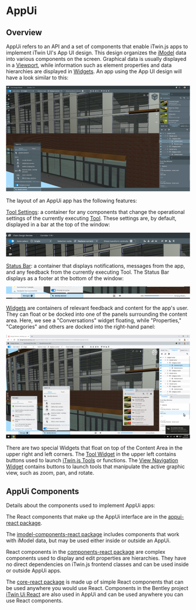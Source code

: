 # AppUi

## Overview

AppUi refers to an API and a set of components that enable iTwin.js apps to implement iTwin UI's App UI design. This design organizes the [iModel](../../iModels) data into various components on the screen. Graphical data is usually displayed in a [Viewport](../imodel&#8209;components/Viewport), while information such as element properties and data hierarchies are displayed in [Widgets](./appui&#8209;react/Widgets). An app using the App UI design will have a look similar to this:

![AppUi](./images/AppUiDarkTheme.png)

The layout of an AppUi app has the following features:

[Tool Settings](./appui&#8209;react/ToolSettings): a container for any components that change the operational settings of the currently executing [Tool](../../frontend/Tools). These settings are, by default, displayed in a bar at the top of the window:

![ToolSettings](./images/ToolSettings.png)

[Status Bar](./appui&#8209;react/StatusBar): a container that displays notifications, messages from the app, and any feedback from the currently executing Tool. The Status Bar displays as a footer at the bottom of the window:

![StatusBar](./images/StatusBar.png)

[Widgets](./appui&#8209;react/Widgets) are containers of relevant feedback and content for the app's user. They can float or be docked into one of the panels surrounding the content area. Here, we see a "Conversations" widget floating, while "Properties," "Categories" and others are docked into the right-hand panel:

![Widgets](./images/AppUiLightTheme.png)

There are two special Widgets that float on top of the Content Area in the upper right and left corners. The [Tool Widget](./appui&#8209;react/Widgets.md##ToolWidget) in the upper left contains buttons used to launch [iTwin.js Tools](../../frontend/Tools) or functions. The [View Navigation Widget](./appui&#8209;react/Widgets.md##NavigationWidget) contains buttons to launch tools that manipulate the active graphic view, such as zoom, pan, and rotate.

## AppUi Components

Details about the components used to implement AppUi apps:

The React components that make up the AppUi interface are in the [appui-react package](./appui&#8209;react/index).

The [imodel-components-react package](../imodel&#8209;components/index) includes components that work with iModel data, but may be used either inside or outside an AppUi.

React components in the [components-react package](../components/index) are complex components used to display and edit properties are hierarchies. They have no direct dependencies on iTwin.js frontend classes and can be used inside or outside AppUi apps.

The [core-react package](../core/index) is made up of simple React components that can be used anywhere you would use React. Components in the Bentley project [iTwin Ui React](https://github.com/iTwin/iTwinUI&#8209;react) are also used in AppUi and can be used anywhere you can use React components.
